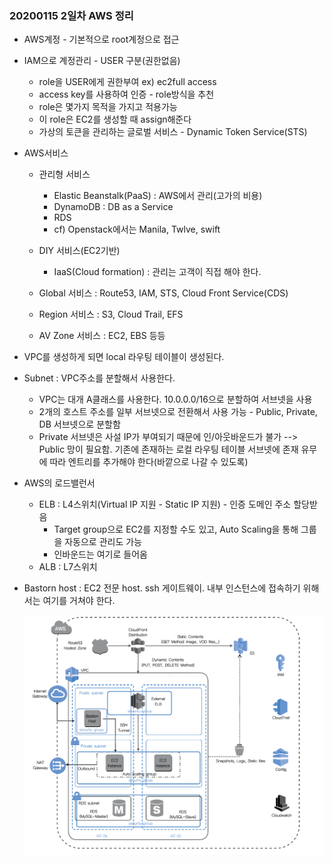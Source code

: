 ### 20200115 2일차 AWS 정리



- AWS계정 - 기본적으로 root계정으로 접근
- IAM으로 계정관리 - USER 구분(권한없음)
  - role을 USER에게 권한부여 ex) ec2full access
  - access key를 사용하여 인증 - role방식을 추천
  - role은 몇가지 목적을 가지고 적용가능
  - 이 role은 EC2를 생성할 때 assign해준다
  - 가상의 토큰을 관리하는 글로벌 서비스 - Dynamic Token Service(STS)





- AWS서비스 

  - 관리형 서비스

    - Elastic Beanstalk(PaaS) : AWS에서 관리(고가의 비용)
    - DynamoDB : DB as a Service
    - RDS
    - cf) Openstack에서는 Manila, Twlve, swift 

  - DIY 서비스(EC2기반)

    - IaaS(Cloud formation) : 관리는 고객이 직접 해야 한다.

    

  - Global 서비스 : Route53, IAM, STS, Cloud Front Service(CDS)

  - Region 서비스 : S3, Cloud Trail, EFS

  - AV Zone 서비스 : EC2, EBS 등등



- VPC를 생성하게 되면 local 라우팅 테이블이 생성된다. 

- Subnet : VPC주소를 분할해서 사용한다. 
  - VPC는 대개 A클래스를 사용한다. 10.0.0.0/16으로 분할하여 서브넷을 사용
  - 2개의 호스트 주소를 일부 서브넷으로 전환해서 사용 가능 - Public, Private, DB 서브넷으로 분할함
  - Private 서브넷은 사설 IP가 부여되기 때문에 인/아웃바운드가 불가 --> Public 망이 필요함. 기존에 존재하는 로컬 라우팅 테이블 서브넷에 존재 유무에 따라 엔트리를 추가해야 한다(바깥으로 나갈 수 있도록)
- AWS의 로드밸런서
  - ELB : L4스위치(Virtual IP 지원 - Static IP 지원) - 인증 도메인 주소 할당받음
    - Target group으로 EC2를 지정할 수도 있고, Auto Scaling을 통해 그룹을 자동으로 관리도 가능 
    - 인바운드는 여기로 들어옴
  - ALB : L7스위치
- Bastorn host : EC2 전문 host. ssh 게이트웨이. 내부 인스턴스에 접속하기 위해서는 여기를 거쳐야 한다.
  
  ![aws-example-arch](images/aws-example-arch.png)